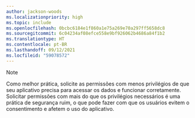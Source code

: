 ```yaml
---
author: jackson-woods
ms.localizationpriority: high
ms.topic: include
ms.openlocfilehash: 0bcbc6184e1f860a1e75a269e70a297ff5658dc8
ms.sourcegitcommit: 6c04234af08efce558e9bf926062b4686a84f1b2
ms.translationtype: HT
ms.contentlocale: pt-BR
ms.lasthandoff: 09/12/2021
ms.locfileid: "59078572"
---
```

<!-- markdownlint-disable MD041-->

> [!Note]
> Como melhor prática, solicite as permissões com menos privilégios de que seu aplicativo precisa para acessar os dados e funcionar corretamente. Solicitar permissões com mais do que os privilégios necessários é uma prática de segurança ruim, o que pode fazer com que os usuários evitem o consentimento e afetem o uso do aplicativo.
